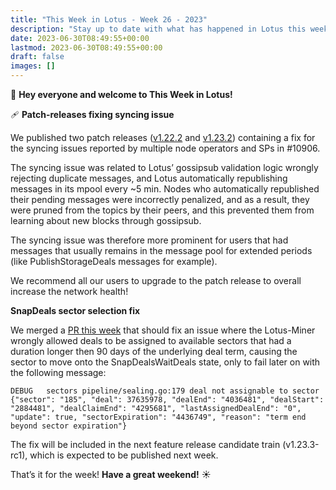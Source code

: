 ```yaml
---
title: "This Week in Lotus - Week 26 - 2023"
description: "Stay up to date with what has happened in Lotus this week"
date: 2023-06-30T08:49:55+00:00
lastmod: 2023-06-30T08:49:55+00:00
draft: false
images: []
---
```


:wave: **Hey everyone and welcome to This Week in Lotus!**

:adhesive_bandage: **Patch-releases fixing syncing issue**

We published two patch releases ([v1.22.2](https://github.com/filecoin-project/lotus/releases/tag/v1.22.2) and [v1.23.2](https://github.com/filecoin-project/lotus/releases/tag/v1.23.2)) containing a fix for the syncing issues reported by multiple node operators and SPs in #10906.

The syncing issue was related to Lotus’ gossipsub validation logic wrongly rejecting duplicate messages, and Lotus automatically republishing messages in its mpool every ~5 min. Nodes who automatically republished their pending messages were incorrectly penalized, and as a result, they were pruned from the topics by their peers, and this prevented them from learning about new blocks through gossipsub.

The syncing issue was therefore more prominent for users that had messages that usually remains in the message pool for extended periods (like PublishStorageDeals messages for example).

We recommend all our users to upgrade to the patch release to overall increase the network health!

**SnapDeals sector selection fix**

We merged a [PR this week](https://github.com/filecoin-project/lotus/pull/11002) that should fix an issue where the Lotus-Miner wrongly allowed deals to be assigned to available sectors that had a duration longer then 90 days of the underlying deal term, causing the sector to move onto the SnapDealsWaitDeals state, only to fail later on with the following message:

```
DEBUG	sectors	pipeline/sealing.go:179	deal not assignable to sector	{"sector": "185", "deal": 37635978, "dealEnd": "4036481", "dealStart": "2884481", "dealClaimEnd": "4295681", "lastAssignedDealEnd": "0", "update": true, "sectorExpiration": "4436749", "reason": "term end beyond sector expiration"}
```

The fix will be included in the next feature release candidate train (v1.23.3-rc1), which is expected to be published next week.

That’s it for the week! **Have a great weekend!** :sunny: